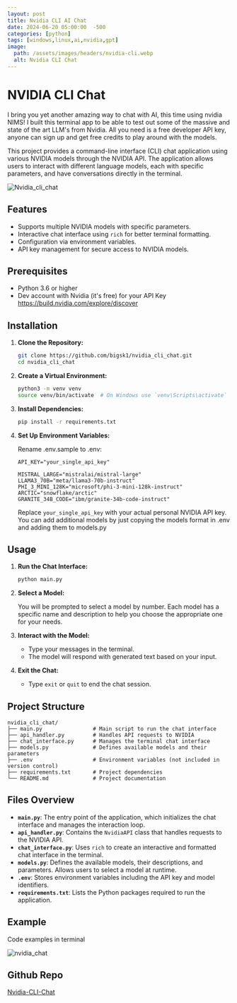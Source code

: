 ```yaml
---
layout: post
title: Nvidia CLI AI Chat
date: 2024-06-20 05:00:00  -500
categories: [python]
tags: [windows,linux,ai,nvidia,gpt]
image:
  path: /assets/images/headers/nvidia-cli.webp
  alt: Nvidia CLI Chat 
---
```



# NVIDIA CLI Chat

I bring you yet another amazing way to chat with AI, this time using nvidia NIMS! I built this terminal app to be able to test out some of the massive and state of the art LLM's from Nvidia. All you need is a free developer API key, anyone can sign up and get free credits to play around with the models.



This project provides a command-line interface (CLI) chat application using various NVIDIA models through the NVIDIA API. The application allows users to interact with different language models, each with specific parameters, and have conversations directly in the terminal.


![Nvidia_cli_chat](https://imagedelivery.net/WfhVb8dSNAAvdXUdMfBuPQ/ed68cc10-23f8-455a-39f2-e097ed8f8c00/public)

## Features

- Supports multiple NVIDIA models with specific parameters.
- Interactive chat interface using `rich` for better terminal formatting.
- Configuration via environment variables.
- API key management for secure access to NVIDIA models.

## Prerequisites

- Python 3.6 or higher
- Dev account with Nvidia (it's free) for your API Key https://build.nvidia.com/explore/discover

## Installation

1. **Clone the Repository:**

   ```bash
   git clone https://github.com/bigsk1/nvidia_cli_chat.git
   cd nvidia_cli_chat
   ```

2. **Create a Virtual Environment:**

   ```bash
   python3 -m venv venv
   source venv/bin/activate  # On Windows use `venv\Scripts\activate`
   ```

3. **Install Dependencies:**

   ```bash
   pip install -r requirements.txt
   ```

4. **Set Up Environment Variables:**

   Rename .env.sample to .env:

   ```plaintext
   API_KEY="your_single_api_key"

   MISTRAL_LARGE="mistralai/mistral-large"
   LLAMA3_70B="meta/llama3-70b-instruct"
   PHI_3_MINI_128K="microsoft/phi-3-mini-128k-instruct"
   ARCTIC="snowflake/arctic"
   GRANITE_34B_CODE="ibm/granite-34b-code-instruct"
   ```

   Replace `your_single_api_key` with your actual personal NVIDIA API key. You can add additional models by just copying the models format in .env and adding them to models.py 

## Usage

1. **Run the Chat Interface:**

   ```bash
   python main.py
   ```

2. **Select a Model:**

   You will be prompted to select a model by number. Each model has a specific name and description to help you choose the appropriate one for your needs.

3. **Interact with the Model:**

   - Type your messages in the terminal.
   - The model will respond with generated text based on your input.

4. **Exit the Chat:**

   - Type `exit` or `quit` to end the chat session.

## Project Structure

```
nvidia_cli_chat/
├── main.py                # Main script to run the chat interface
├── api_handler.py         # Handles API requests to NVIDIA
├── chat_interface.py      # Manages the terminal chat interface
├── models.py              # Defines available models and their parameters
├── .env                   # Environment variables (not included in version control)
├── requirements.txt       # Project dependencies
└── README.md              # Project documentation
```

## Files Overview

- **`main.py`**: The entry point of the application, which initializes the chat interface and manages the interaction loop.
- **`api_handler.py`**: Contains the `NvidiaAPI` class that handles requests to the NVIDIA API.
- **`chat_interface.py`**: Uses `rich` to create an interactive and formatted chat interface in the terminal.
- **`models.py`**: Defines the available models, their descriptions, and parameters. Allows users to select a model at runtime.
- **`.env`**: Stores environment variables including the API key and model identifiers.
- **`requirements.txt`**: Lists the Python packages required to run the application.

## Example 

Code examples in terminal

![nvidia_chat](https://imagedelivery.net/WfhVb8dSNAAvdXUdMfBuPQ/6ccb0a41-cdf1-4465-3f87-0f2364e9a200/public)


## Github Repo

[Nvidia-CLI-Chat](https://github.com/bigsk1/nvidia_cli_chat)
